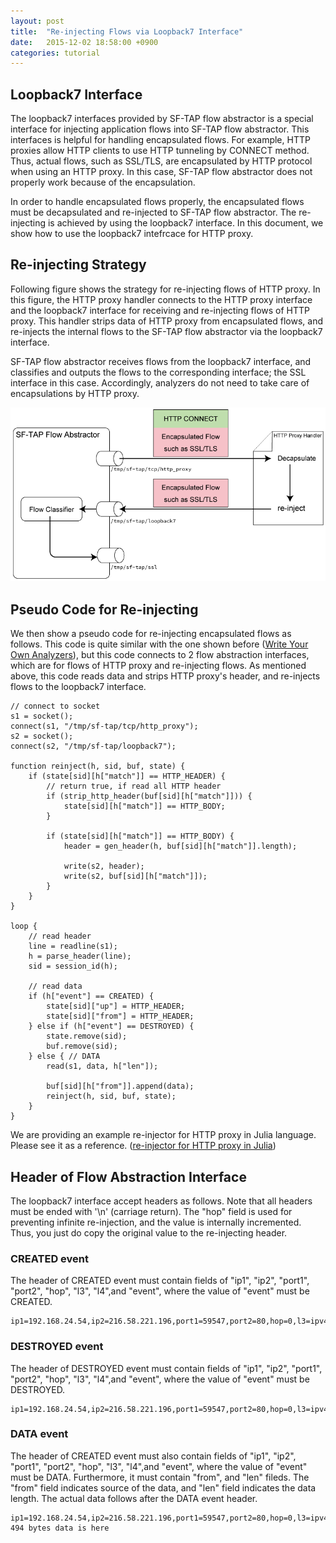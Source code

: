 ```yaml
---
layout: post
title:  "Re-injecting Flows via Loopback7 Interface"
date:   2015-12-02 18:58:00 +0900
categories: tutorial
---
```


## Loopback7 Interface

The loopback7 interfaces provided by SF-TAP flow abstractor is a special interface for injecting application flows into SF-TAP flow abstractor.
This interfaces is helpful for handling encapsulated flows.
For example, HTTP proxies allow HTTP clients to use HTTP tunneling by CONNECT method.
Thus, actual flows, such as SSL/TLS, are encapsulated by HTTP protocol
when using an HTTP proxy.
In this case, SF-TAP flow abstractor does not properly work because of
the encapsulation.

In order to handle encapsulated flows properly,
the encapsulated flows must be decapsulated and re-injected to SF-TAP flow abstractor.
The re-injecting is achieved by using the loopback7 interface.
In this document, we show how to use the loopback7 intefrcace for HTTP proxy.

## Re-injecting Strategy

Following figure shows the strategy for re-injecting flows of HTTP proxy.
In this figure, the HTTP proxy handler connects to the HTTP proxy interface
and the loopback7 interface for receiving and re-injecting flows of HTTP proxy.
This handler strips data of HTTP proxy from encapsulated flows,
and re-injects the internal flows to the SF-TAP flow abstractor
via the loopback7 interface.

SF-TAP flow abstractor receives flows from the loopback7 interface,
and classifies and outputs the flows to the corresponding interface;
the SSL interface in this case.
Accordingly, analyzers do not need to take care of encapsulations by HTTP proxy.

![loopaback7 loopback7](/assets/loopback7_if.png)

## Pseudo Code for Re-injecting

We then show a pseudo code for re-injecting encapsulated flows as follows.
This code is quite similar with the one shown before ([Write Your Own Analyzers](tutorial/2015/11/21/write-your-own-analyzers.html "Write Your Own Analyzers")),
but this code connects to 2 flow abstraction interfaces,
which are for flows of HTTP proxy and re-injecting flows.
As mentioned above, this code reads data and strips HTTP proxy's header,
and re-injects flows to the loopback7 interface.

    // connect to socket
    s1 = socket();
    connect(s1, "/tmp/sf-tap/tcp/http_proxy");
    s2 = socket();
    connect(s2, "/tmp/sf-tap/loopback7");
    
    function reinject(h, sid, buf, state) {
        if (state[sid][h["match"]] == HTTP_HEADER) {
            // return true, if read all HTTP header
            if (strip_http_header(buf[sid][h["match"]])) {
                state[sid][h["match"]] == HTTP_BODY;
            }
            
            if (state[sid][h["match"]] == HTTP_BODY) {
                header = gen_header(h, buf[sid][h["match"]].length);
                
                write(s2, header);
                write(s2, buf[sid][h["match"]]);
            }
        }
    }
    
    loop {
        // read header
        line = readline(s1);
        h = parse_header(line);
        sid = session_id(h);
        
        // read data
        if (h["event"] == CREATED) {
            state[sid]["up"] = HTTP_HEADER;
            state[sid]["from"] = HTTP_HEADER;
        } else if (h["event"] == DESTROYED) {
            state.remove(sid);
            buf.remove(sid);
        } else { // DATA
            read(s1, data, h["len"]);
            
            buf[sid][h["from"]].append(data);
            reinject(h, sid, buf, state);
        }
    }

We are providing an example re-injector for HTTP proxy in Julia language.
Please see it as a reference. 
([re-injector for HTTP proxy in Julia](https://github.com/SF-TAP/protocol-parser/blob/master/http_proxy/sftap_http_proxy.jl "re-injector for HTTP proxy in Julia"))

## Header of Flow Abstraction Interface

The loopback7 interface accept headers as follows.
Note that all headers must be ended with '\n' (carriage return).
The "hop" field is used for preventing infinite re-injection,
and the value is internally incremented.
Thus, you just do copy the original value to the re-injecting header.

### CREATED event

The header of CREATED event must contain fields of "ip1", "ip2", "port1", "port2", "hop", "l3", "l4",and "event", where the value of "event" must be CREATED.

    ip1=192.168.24.54,ip2=216.58.221.196,port1=59547,port2=80,hop=0,l3=ipv4,l4=tcp,event=CREATED\n

### DESTROYED event

The header of DESTROYED event must contain fields of "ip1", "ip2", "port1", "port2", "hop", "l3", "l4",and "event", where the value of "event" must be DESTROYED.

    ip1=192.168.24.54,ip2=216.58.221.196,port1=59547,port2=80,hop=0,l3=ipv4,l4=tcp,event=DESTROYED\n

### DATA event

The header of CREATED event must also contain fields of "ip1", "ip2", "port1", "port2", "hop", "l3", "l4",and "event", where the value of "event" must be DATA.
Furthermore, it must contain "from", and "len" fileds.
The "from" field indicates source of the data,
and "len" field indicates the data length.
The actual data follows after the DATA event header.

    ip1=192.168.24.54,ip2=216.58.221.196,port1=59547,port2=80,hop=0,l3=ipv4,l4=tcp,event=DATA,from=2,len=494\n
    494 bytes data is here
